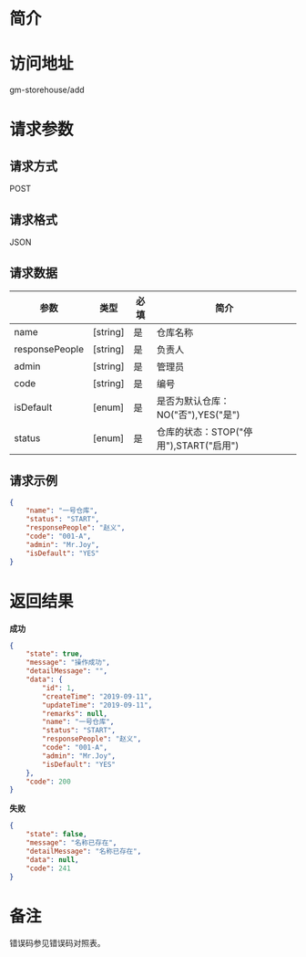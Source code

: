 # 简介

# 访问地址
gm-storehouse/add

# 请求参数

## 请求方式
POST

## 请求格式
JSON

## 请求数据
|参数|类型|必填|简介|
|-|-|-|-|
|name|[string]|是|仓库名称|
|responsePeople|[string]|是|负责人|
|admin|[string]|是|管理员|
|code|[string]|是|编号|
|isDefault|[enum]|是|是否为默认仓库：NO("否"),YES("是")|
|status|[enum]|是|仓库的状态：STOP("停用"),START("启用")|

## 请求示例
```json
{
	"name": "一号仓库",
	"status": "START",
    "responsePeople": "赵义",
    "code": "001-A",
    "admin": "Mr.Joy",
    "isDefault": "YES"
}
```

# 返回结果
**成功**
```json
{
    "state": true,
    "message": "操作成功",
    "detailMessage": "",
    "data": {
        "id": 1,
        "createTime": "2019-09-11",
        "updateTime": "2019-09-11",
        "remarks": null,
        "name": "一号仓库",
        "status": "START",
        "responsePeople": "赵义",
        "code": "001-A",
        "admin": "Mr.Joy",
        "isDefault": "YES"
    },
    "code": 200
}
```

**失败**
```json
{
    "state": false,
    "message": "名称已存在",
    "detailMessage": "名称已存在",
    "data": null,
    "code": 241
}
```

# 备注
错误码参见错误码对照表。